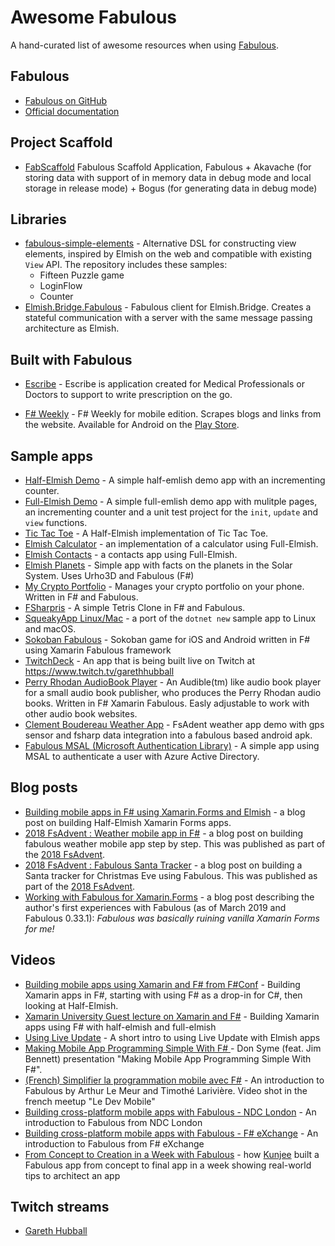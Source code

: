# Awesome Fabulous

A hand-curated list of awesome resources when using [Fabulous](https://github.com/fsprojects/Fabulous).

## Fabulous

* [Fabulous on GitHub](https://github.com/fsprojects/Fabulous)
* [Official documentation](https://fsprojects.github.io/Fabulous/)

## Project Scaffold

* [FabScaffold](https://github.com/kunjee17/FabScaffold) Fabulous Scaffold Application, Fabulous + Akavache (for storing data with support of in memory data in debug mode and local storage in release mode) + Bogus (for generating data in debug mode)

## Libraries 

* [fabulous-simple-elements](https://github.com/Zaid-Ajaj/fabulous-simple-elements) - Alternative DSL for constructing view elements, inspired by Elmish on the web and compatible with existing `View` API. The repository includes these samples:
  - Fifteen Puzzle game
  - LoginFlow 
  - Counter
* [Elmish.Bridge.Fabulous](https://github.com/Nhowka/Elmish.Bridge) - Fabulous client for Elmish.Bridge. Creates a stateful communication with a server with the same message passing architecture as Elmish.

## Built with Fabulous
* [Escribe](https://fuzzycloud.in/escribe/) - Escribe is application created for Medical Professionals or Doctors to support to write prescription on the go.

* [F# Weekly](https://github.com/Zaid-Ajaj/fsharp-weekly) - F# Weekly for mobile edition. Scrapes blogs and links from the website. Available for Android on the [Play Store](https://play.google.com/store/apps/details?id=coffeedriventeam.fsharpweekly).

## Sample apps

* [Half-Elmish Demo](https://github.com/jimbobbennett/HalfElmishDemo) - A simple half-emlish demo app with an incrementing counter.
* [Full-Elmish Demo](https://github.com/jimbobbennett/FullElmishDemo) - A simple full-emlish demo app with mulitple pages, an incrementing counter and a unit test project for the `init`, `update` and `view` functions.
* [Tic Tac Toe](https://github.com/jimbobbennett/TicTacToe) - A Half-Elmish implementation of Tic Tac Toe.
* [Elmish Calculator](https://github.com/nosami/Elmish.Calculator) - an implementation of a calculator using Full-Elmish.
* [Elmish Contacts](https://github.com/TimLariviere/ElmishContacts) - a contacts app using Full-Elmish.
* [Elmish Planets](https://github.com/TimLariviere/ElmishPlanets) - Simple app with facts on the planets in the Solar System. Uses Urho3D and Fabulous (F#)
* [My Crypto Portfolio](https://github.com/DieselMeister/MyCryptoPortfolio) - Manages your crypto portfolio on your phone. Written in F# and Fabulous.
* [FSharpris](https://github.com/DieselMeister/FSharpris) - A simple Tetris Clone in F# and Fabulous.
* [SqueakyApp Linux/Mac](https://github.com/jimbobbennett/SqueakyAppLinuxAndMac) - a port of the `dotnet new` sample app to Linux and macOS.
* [Sokoban Fabulous](https://github.com/nosami/SokobanFabulous) - Sokoban game for iOS and Android written in F# using Xamarin Fabulous framework
* [TwitchDeck](https://github.com/GarethHubball/Twitchdeck) - An app that is being built live on Twitch at https://www.twitch.tv/garethhubball
* [Perry Rhodan AudioBook Player](https://github.com/DieselMeister/perry-rhodan-audiobook-player) - An Audible(tm) like audio book player for a small audio book publisher, who produces the Perry Rhodan audio books. Written in F# Xamarin Fabulous. Easly adjustable to work with other audio book websites.
* [Clement Boudereau Weather App](https://github.com/cboudereau/fabulous-weather) - FsAdent weather app demo with gps sensor and fsharp data integration into a fabulous based android apk.
* [Fabulous MSAL (Microsoft Authentication Library)](https://github.com/pauldorehill/MSAL.Fabulous) - A simple app using MSAL to authenticate a user with Azure Active Directory.

## Blog posts

* [Building mobile apps in F# using Xamarin.Forms and Elmish](https://www.jimbobbennett.io/building-mobile-apps-in-f-using-xamarin-forms-and-elmish/) - a blog post on building Half-Elmish Xamarin Forms apps.
* [2018 FsAdvent : Weather mobile app in F#](https://github.com/cboudereau/fabulous-weather/blob/master/README.md) - a blog post on building fabulous weather mobile app step by step. This was published as part of the [2018 FsAdvent](https://sergeytihon.com/2018/10/22/f-advent-calendar-in-english-2018/). 
* [2018 FsAdvent : Fabulous Santa Tracker](https://www.jimbobbennett.io/fabulous-santa-tracker/) - a blog post on building a Santa tracker for Christmas Eve using Fabulous. This was published as part of the [2018 FsAdvent](https://sergeytihon.com/2018/10/22/f-advent-calendar-in-english-2018/).
* [Working with Fabulous for Xamarin.Forms](https://areslazarus.com/archive/working-with-fabulous-for-xamarinforms/) - a blog post describing the author's first experiences with Fabulous (as of March 2019 and Fabulous 0.33.1): _Fabulous was basically ruining vanilla Xamarin Forms for me!_ 

## Videos

* [Building mobile apps using Xamarin and F# from F#Conf](https://channel9.msdn.com/Events/FSharp-Events/fsharpConf-2018/05) - Building Xamarin apps in F#, starting with using F# as a drop-in for C#, then looking at Half-Elmish.
* [Xamarin University Guest lecture on Xamarin and F#](https://www.youtube.com/watch?v=si9YdWhbwSI) - Building Xamarin apps using F# with half-elmish and full-elmish
* [Using Live Update](https://youtu.be/9IaYI96mJzQ) - A short intro to using Live Update with Elmish apps
* [Making Mobile App Programming Simple With F#
](https://www.youtube.com/watch?v=bEO7bl79uAM) - Don Syme (feat. Jim Bennett) presentation "Making Mobile App Programming Simple With F#".
* [(French) Simplifier la programmation mobile avec F#](https://www.youtube.com/watch?v=X9aw-yHU0Sc) - An introduction to Fabulous by Arthur Le Meur and Timothé Larivière. Video shot in the french meetup "Le Dev Mobile"
* [Building cross-platform mobile apps with Fabulous - NDC London](https://youtu.be/Hm4EDPNXQqY) - An introduction to Fabulous from NDC London
* [Building cross-platform mobile apps with Fabulous - F# eXchange](https://skillsmatter.com/skillscasts/13411-build-cross-platform-mobile-apps-using-fabulous) - An introduction to Fabulous from F# eXchange
* [From Concept to Creation in a Week with Fabulous](https://skillsmatter.com/skillscasts/13429-from-concept-to-creation-in-a-week-with-fabulous) - how [Kunjee](https://twitter.com/kunjee) built a Fabulous app from concept to final app in a week showing real-world tips to architect an app

## Twitch streams

* [Gareth Hubball](https://www.twitch.tv/garethhubball/videos/all)
